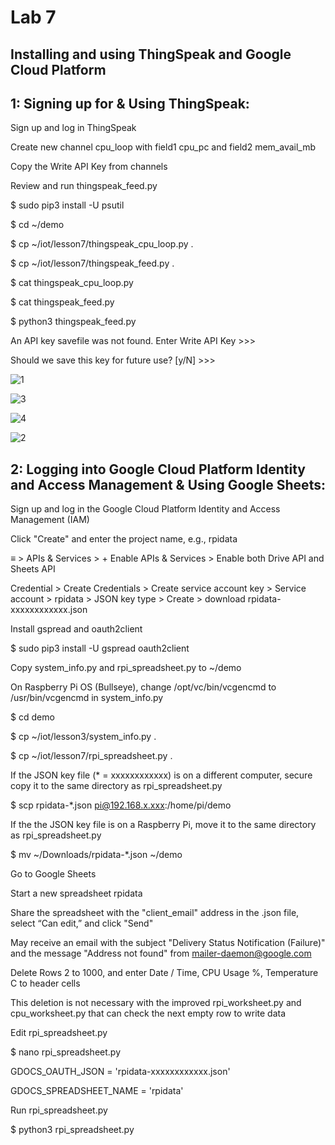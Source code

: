 # Lab 7
## Installing and using ThingSpeak and Google Cloud Platform

## 1: Signing up for & Using ThingSpeak:

Sign up and log in ThingSpeak

Create new channel cpu_loop with field1 cpu_pc and field2 mem_avail_mb

Copy the Write API Key from channels

Review and run thingspeak_feed.py

$ sudo pip3 install -U psutil

$ cd ~/demo

$ cp ~/iot/lesson7/thingspeak_cpu_loop.py .

$ cp ~/iot/lesson7/thingspeak_feed.py .

$ cat thingspeak_cpu_loop.py

$ cat thingspeak_feed.py

$ python3 thingspeak_feed.py

An API key savefile was not found. Enter Write API Key >>>

Should we save this key for future use? [y/N] >>>

![1](https://user-images.githubusercontent.com/68234338/166794456-a7448fbd-c931-4d6a-bb39-8319ad3e7f04.jpg)

![3](https://user-images.githubusercontent.com/68234338/166794917-82a2830d-650f-48a9-88aa-c1093b714065.jpg)

![4](https://user-images.githubusercontent.com/68234338/166795093-c2213eb0-764c-407e-a5c7-b6173b6ea0e1.jpg)

![2](https://user-images.githubusercontent.com/68234338/166795262-1da6525c-2ba3-4982-be74-8ff38f0cec00.jpg)

## 2: Logging into Google Cloud Platform Identity and Access Management & Using Google Sheets:

Sign up and log in the Google Cloud Platform Identity and Access Management (IAM)

Click "Create" and enter the project name, e.g., rpidata

≡ > APIs & Services > + Enable APIs & Services > Enable both Drive API and Sheets API

Credential > Create Credentials > Create service account key > Service account > rpidata > JSON key type > Create > download  rpidata-xxxxxxxxxxxx.json

Install gspread and oauth2client

$ sudo pip3 install -U gspread oauth2client

Copy system_info.py and rpi_spreadsheet.py to ~/demo

On Raspberry Pi OS (Bullseye), change /opt/vc/bin/vcgencmd to /usr/bin/vcgencmd in system_info.py

$ cd demo

$ cp ~/iot/lesson3/system_info.py .

$ cp ~/iot/lesson7/rpi_spreadsheet.py .

If the JSON key file (* = xxxxxxxxxxxx) is on a different computer, secure copy it to the same directory as rpi_spreadsheet.py

$ scp rpidata-*.json pi@192.168.x.xxx:/home/pi/demo

If the the JSON key file is on a Raspberry Pi, move it to the same directory as rpi_spreadsheet.py

$ mv ~/Downloads/rpidata-*.json ~/demo

Go to Google Sheets

Start a new spreadsheet rpidata

Share the spreadsheet with the "client_email" address in the .json file, select “Can edit,” and click "Send"

May receive an email with the subject "Delivery Status Notification (Failure)" and the message "Address not found" from  mailer-daemon@google.com

Delete Rows 2 to 1000, and enter Date / Time, CPU Usage %, Temperature C to header cells

This deletion is not necessary with the improved rpi_worksheet.py and cpu_worksheet.py that can check the next empty row to write data

Edit rpi_spreadsheet.py

$ nano rpi_spreadsheet.py

GDOCS_OAUTH_JSON = 'rpidata-xxxxxxxxxxxx.json'

GDOCS_SPREADSHEET_NAME = 'rpidata'

Run rpi_spreadsheet.py

$ python3 rpi_spreadsheet.py

